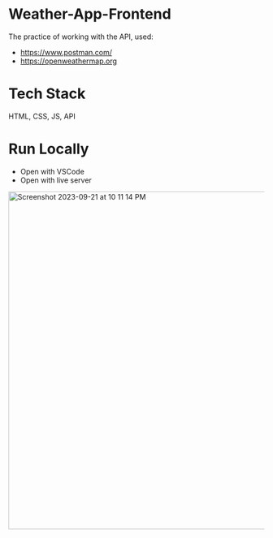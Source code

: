 # Weather-App-Frontend
The practice of working with the API, used:
- https://www.postman.com/
- https://openweathermap.org

# Tech Stack
HTML, CSS, JS, API 

# Run Locally
- Open with VSCode
- Open with live server 

<img width="666" alt="Screenshot 2023-09-21 at 10 11 14 PM" src="https://github.com/Yeranosyan/Frontend-Weather-App/assets/120154377/2cacb457-ef15-4173-9026-4acce0dd3179">

